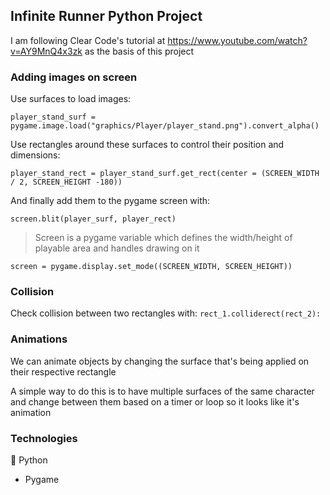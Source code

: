 ## Infinite Runner Python Project

I am following Clear Code's tutorial at https://www.youtube.com/watch?v=AY9MnQ4x3zk as the basis of this project


### Adding images on screen
Use surfaces to load images:

`player_stand_surf = pygame.image.load("graphics/Player/player_stand.png").convert_alpha()`

Use rectangles around these surfaces to control their position and dimensions:

`player_stand_rect = player_stand_surf.get_rect(center = (SCREEN_WIDTH / 2, SCREEN_HEIGHT -180))`

And finally add them to the pygame screen with:

`screen.blit(player_surf, player_rect)`

> Screen is a pygame variable which defines the width/height of playable area and handles drawing on it

`screen = pygame.display.set_mode((SCREEN_WIDTH, SCREEN_HEIGHT))`

### Collision
Check collision between two rectangles with:
`rect_1.colliderect(rect_2):`

### Animations
We can animate objects by changing the surface that's being applied on their respective rectangle

A simple way to do this is to have multiple surfaces of the same character and change between them based on a timer or loop so it looks like it's animation


### Technologies
🐍 Python
+ Pygame